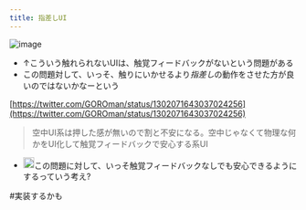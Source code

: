 ```yaml
---
title: 指差しUI
---
```


![image](https://gyazo.com/a14460d3e3590a31be35eb2b9ca9de8e/thumb/1000)

* ↑こういう触れられないUIは、触覚フィードバックがないという問題がある
* この問題対して、いっそ、触りにいかせるより*指差し*の動作をさせた方が良いのではないかなーという

[https://twitter.com/GOROman/status/1302071643037024256](https://twitter.com/GOROman/status/1302071643037024256)

 > 
 > 空中UI系は押した感が無いので割と不安になる。空中じゃなくて物理な何かをUI化して触覚フィードバックで安心する系UI

* <img src='https://scrapbox.io/api/pages/blu3mo-public/blu3mo/icon' alt='blu3mo.icon' height="19.5"/>この問題に対して、いっそ触覚フィードバックなしでも安心できるようにするっていう考え?

\#実装するかも

